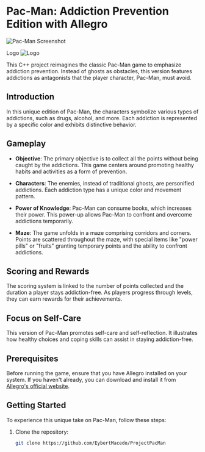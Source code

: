 # Pac-Man: Addiction Prevention Edition with Allegro

![Pac-Man Screenshot](https://github.com/EybertMacedo/ProjectPacMan/assets/83891586/08ebd5d4-cd1c-4db3-97e4-15179cf226d8)

Logo
![Logo](https://github.com/EybertMacedo/ProjectPacMan/assets/83891586/050745bf-0e1f-415b-b992-2f6724dfc626)


This C++ project reimagines the classic Pac-Man game to emphasize addiction prevention. Instead of ghosts as obstacles, this version features addictions as antagonists that the player character, Pac-Man, must avoid.

## Introduction

In this unique edition of Pac-Man, the characters symbolize various types of addictions, such as drugs, alcohol, and more. Each addiction is represented by a specific color and exhibits distinctive behavior.

## Gameplay

- **Objective**: The primary objective is to collect all the points without being caught by the addictions. This game centers around promoting healthy habits and activities as a form of prevention.

- **Characters**: The enemies, instead of traditional ghosts, are personified addictions. Each addiction type has a unique color and movement pattern.

- **Power of Knowledge**: Pac-Man can consume books, which increases their power. This power-up allows Pac-Man to confront and overcome addictions temporarily.

- **Maze**: The game unfolds in a maze comprising corridors and corners. Points are scattered throughout the maze, with special items like "power pills" or "fruits" granting temporary points and the ability to confront addictions.

## Scoring and Rewards

The scoring system is linked to the number of points collected and the duration a player stays addiction-free. As players progress through levels, they can earn rewards for their achievements.

## Focus on Self-Care

This version of Pac-Man promotes self-care and self-reflection. It illustrates how healthy choices and coping skills can assist in staying addiction-free.

## Prerequisites

Before running the game, ensure that you have Allegro installed on your system. If you haven't already, you can download and install it from [Allegro's official website](https://liballeg.org/).

## Getting Started

To experience this unique take on Pac-Man, follow these steps:

1. Clone the repository:

   ```bash
   git clone https://github.com/EybertMacedo/ProjectPacMan
